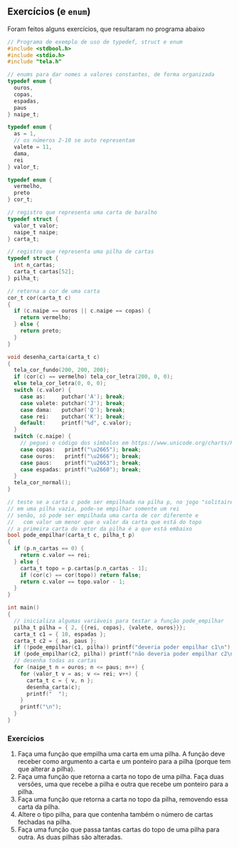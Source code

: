 ## Exercícios (e `enum`)

Foram feitos alguns exercícios, que resultaram no programa abaixo
```c
// Programa de exemplo de uso de typedef, struct e enum
#include <stdbool.h>
#include <stdio.h>
#include "tela.h"

// enums para dar nomes a valores constantes, de forma organizada
typedef enum {
  ouros,
  copas,
  espadas,
  paus
} naipe_t;

typedef enum { 
  as = 1,
  // os números 2-10 se auto representam
  valete = 11,
  dama,
  rei
} valor_t;

typedef enum {
  vermelho,
  preto
} cor_t;

// registro que representa uma carta de baralho
typedef struct {
  valor_t valor;
  naipe_t naipe;
} carta_t;

// registro que representa uma pilha de cartas
typedef struct {
  int n_cartas;
  carta_t cartas[52];
} pilha_t;

// retorna a cor de uma carta
cor_t cor(carta_t c)
{
  if (c.naipe == ouros || c.naipe == copas) {
    return vermelho;
  } else {
    return preto;
  }
}

void desenha_carta(carta_t c)
{
  tela_cor_fundo(200, 200, 200);
  if (cor(c) == vermelho) tela_cor_letra(200, 0, 0);
  else tela_cor_letra(0, 0, 0);
  switch (c.valor) {
    case as:     putchar('A'); break;
    case valete: putchar('J'); break;
    case dama:   putchar('Q'); break;
    case rei:    putchar('K'); break;
    default:     printf("%d", c.valor);
  }
  switch (c.naipe) {
    // peguei o código dos símbolos em https://www.unicode.org/charts/PDF/U2600.pdf
    case copas:   printf("\u2665"); break;
    case ouros:   printf("\u2666"); break;
    case paus:    printf("\u2663"); break;
    case espadas: printf("\u2660"); break;
  }
  tela_cor_normal();
}

// teste se a carta c pode ser empilhada na pilha p, no jogo "solitaire"
// em uma pilha vazia, pode-se empilhar somente um rei
// senão, só pode ser empilhada uma carta de cor diferente e
//   com valor um menor que o valor da carta que está do topo
// a primeira carta do vetor da pilha é a que está embaixo
bool pode_empilhar(carta_t c, pilha_t p)
{
  if (p.n_cartas == 0) {
    return c.valor == rei;
  } else {
    carta_t topo = p.cartas[p.n_cartas - 1];
    if (cor(c) == cor(topo)) return false;
    return c.valor == topo.valor - 1;
  }
}

int main()
{
  // inicializa algumas variáveis para testar a função pode_empilhar
  pilha_t pilha = { 2, {{rei, copas}, {valete, ouros}}};
  carta_t c1 = { 10, espadas };
  carta_t c2 = { as, paus };
  if (!pode_empilhar(c1, pilha)) printf("deveria poder empilhar c1\n");
  if (pode_empilhar(c2, pilha)) printf("não deveria poder empilhar c2\n");
  // desenha todas as cartas
  for (naipe_t n = ouros; n <= paus; n++) {
    for (valor_t v = as; v <= rei; v++) {
      carta_t c = { v, n };
      desenha_carta(c);
      printf("  ");
    }
    printf("\n");
  } 
}
```

### Exercícios

1. Faça uma função que empilha uma carta em uma pilha. A função deve receber como argumento a carta e um ponteiro para a pilha (porque tem que alterar a pilha).
1. Faça uma função que retorna a carta no topo de uma pilha. Faça duas versões, uma que recebe a pilha e outra que recebe um ponteiro para a pilha.
1. Faça uma função que retorna a carta no topo da pilha, removendo essa carta da pilha.
1. Altere o tipo pilha, para que contenha também o número de cartas fechadas na pilha.
1. Faça uma função que passa tantas cartas do topo de uma pilha para outra. As duas pilhas são alteradas.
